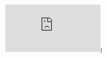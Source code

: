 




![Image Alt](https://github.com/suma419/Healthcare-AI-Assiatnt/blob/1604165c16276b57a26e97efd33cf439dae29951/READMEe.md)]
